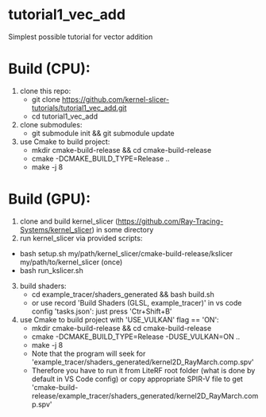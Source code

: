 # tutorial1_vec_add
Simplest possible tutorial for vector addition

# Build (CPU):

1. clone this repo:
   * git clone https://github.com/kernel-slicer-tutorials/tutorial1_vec_add.git
   * cd tutorial1_vec_add
2. clone submodules:
   * git submodule init && git submodule update 
3. use Cmake to build project:
   * mkdir cmake-build-release && cd cmake-build-release
   * cmake -DCMAKE_BUILD_TYPE=Release ..
   * make -j 8  

# Build (GPU):

1. clone and build kernel_slicer (https://github.com/Ray-Tracing-Systems/kernel_slicer) in some directory
2. run kernel_slicer via provided scripts:
  * bash setup.sh my/path/kernel_slicer/cmake-build-release/kslicer my/path/to/kernel_slicer (once)
  * bash run_kslicer.sh
      
3. build shaders:
   * cd example_tracer/shaders_generated && bash build.sh
   * or use record 'Build Shaders (GLSL, example_tracer)' in vs code config 'tasks.json': just press 'Ctr+Shift+B'
4. use Cmake to build project with 'USE_VULKAN' flag == 'ON':
   * mkdir cmake-build-release && cd cmake-build-release
   * cmake -DCMAKE_BUILD_TYPE=Release -DUSE_VULKAN=ON ..
   * make -j 8
   * Note that the program will seek for 'example_tracer/shaders_generated/kernel2D_RayMarch.comp.spv' 
   * Therefore you have to run it from LiteRF root folder (what is done by default in VS Code config) or copy appropriate SPIR-V file to get 'cmake-build-release/example_tracer/shaders_generated/kernel2D_RayMarch.comp.spv'
